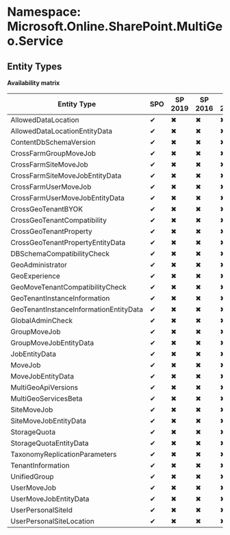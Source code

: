 # Namespace: Microsoft.Online.SharePoint.MultiGeo.Service
## Entity Types

**Availability matrix**

Entity Type | SPO | SP 2019 | SP 2016 | SP 2013
----------|-----|---------|---------|--------
AllowedDataLocation | ✔ | ✖ | ✖ | ✖
AllowedDataLocationEntityData | ✔ | ✖ | ✖ | ✖
ContentDbSchemaVersion | ✔ | ✖ | ✖ | ✖
CrossFarmGroupMoveJob | ✔ | ✖ | ✖ | ✖
CrossFarmSiteMoveJob | ✔ | ✖ | ✖ | ✖
CrossFarmSiteMoveJobEntityData | ✔ | ✖ | ✖ | ✖
CrossFarmUserMoveJob | ✔ | ✖ | ✖ | ✖
CrossFarmUserMoveJobEntityData | ✔ | ✖ | ✖ | ✖
CrossGeoTenantBYOK | ✔ | ✖ | ✖ | ✖
CrossGeoTenantCompatibility | ✔ | ✖ | ✖ | ✖
CrossGeoTenantProperty | ✔ | ✖ | ✖ | ✖
CrossGeoTenantPropertyEntityData | ✔ | ✖ | ✖ | ✖
DBSchemaCompatibilityCheck | ✔ | ✖ | ✖ | ✖
GeoAdministrator | ✔ | ✖ | ✖ | ✖
GeoExperience | ✔ | ✖ | ✖ | ✖
GeoMoveTenantCompatibilityCheck | ✔ | ✖ | ✖ | ✖
GeoTenantInstanceInformation | ✔ | ✖ | ✖ | ✖
GeoTenantInstanceInformationEntityData | ✔ | ✖ | ✖ | ✖
GlobalAdminCheck | ✔ | ✖ | ✖ | ✖
GroupMoveJob | ✔ | ✖ | ✖ | ✖
GroupMoveJobEntityData | ✔ | ✖ | ✖ | ✖
JobEntityData | ✔ | ✖ | ✖ | ✖
MoveJob | ✔ | ✖ | ✖ | ✖
MoveJobEntityData | ✔ | ✖ | ✖ | ✖
MultiGeoApiVersions | ✔ | ✖ | ✖ | ✖
MultiGeoServicesBeta | ✔ | ✖ | ✖ | ✖
SiteMoveJob | ✔ | ✖ | ✖ | ✖
SiteMoveJobEntityData | ✔ | ✖ | ✖ | ✖
StorageQuota | ✔ | ✖ | ✖ | ✖
StorageQuotaEntityData | ✔ | ✖ | ✖ | ✖
TaxonomyReplicationParameters | ✔ | ✖ | ✖ | ✖
TenantInformation | ✔ | ✖ | ✖ | ✖
UnifiedGroup | ✔ | ✖ | ✖ | ✖
UserMoveJob | ✔ | ✖ | ✖ | ✖
UserMoveJobEntityData | ✔ | ✖ | ✖ | ✖
UserPersonalSiteId | ✔ | ✖ | ✖ | ✖
UserPersonalSiteLocation | ✔ | ✖ | ✖ | ✖
